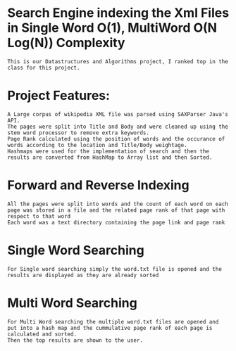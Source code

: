 # Search Engine indexing the Xml Files in Single Word O(1), MultiWord O(N Log(N)) Complexity
	This is our Datastructures and Algorithms project, I ranked top in the class for this project.
# Project Features:
	A Large corpus of wikipedia XML file was parsed using SAXParser Java's API.
	The pages were split into Title and Body and were cleaned up using the stem word processor to remove extra keywords.
	Page Rank calculated using the position of words and the occurance of words according to the location and Title/Body weightage.
	Hashmaps were used for the implementation of search and then the results are converted from HashMap to Array list and then Sorted.
# Forward and Reverse Indexing
	All the pages were split into words and the count of each word on each page was stored in a file and the related page rank of that page with respect to that word
	Each word was a text directory containing the page link and page rank
# Single Word Searching
	For Single word searching simply the word.txt file is opened and the results are displayed as they are already sorted
# Multi Word Searching
	For Multi Word searching the multiple word.txt files are opened and put into a hash map and the cummulative page rank of each page is calculated and sorted.
	Then the top results are shown to the user.
	
